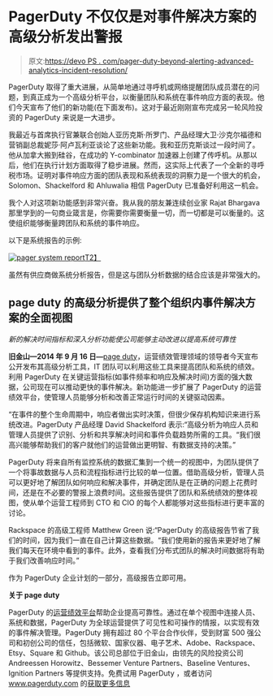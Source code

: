 # PagerDuty 不仅仅是对事件解决方案的高级分析发出警报

> 原文:[https://devo PS . com/pager-duty-beyond-alerting-advanced-analytics-incident-resolution/](https://devops.com/pager-duty-goes-beyond-alerting-advanced-analytics-incident-resolution/)

PagerDuty 取得了重大进展，从简单地通过寻呼机或网络提醒团队成员潜在的问题，到真正成为一个高级分析平台，以衡量团队和系统在事件响应方面的表现。他们今天宣布了他们的新功能(在下面发布)。这对于最近刚刚宣布完成另一轮风险投资的 PagerDuty 来说是一大进步。

我最近与首席执行官兼联合创始人亚历克斯·所罗门、产品经理大卫·沙克尔福德和营销副总裁妮莎·阿卢瓦利亚谈论了这些新功能。我和亚历克斯谈过一段时间了。他从加拿大搬到硅谷，在成功的 Y-combinator 加速器上创建了传呼机。从那以后，他们在执行计划方面取得了稳步进展。然而，这实际上代表了一个全新的寻呼税市场。证明对事件响应方面的团队表现和系统表现的洞察力是一个很大的机会，Solomon、Shackelford 和 Ahluwalia 相信 PagerDuty 已准备好利用这一机会。

我个人对这项新功能感到非常兴奋。我从我的朋友兼连续创业家 Rajat Bhargava 那里学到的一句商业箴言是，你需要你需要衡量一切，而一切都是可以衡量的。这使组织能够衡量跨团队和系统的事件响应。

以下是系统报告的示例:

[![pager system report](../Images/d2a0b74197a52c392f539621384c4a9d.png)T2】](https://support.pagerduty.com/hc/en-us/article_attachments/201388644/Reports_-_PagerDuty1.jpg)

虽然有供应商做系统分析报告，但是这与团队分析数据的结合应该是非常强大的。

## **page duty 的高级分析提供了整个组织内事件解决方案的全面视图**

*新的解决时间指标和深入分析功能使公司能够主动改进以提高系统可靠性*

**旧金山—2014 年 9 月 16 日—**[page duty](https://www.pagerduty.com)，运营绩效管理领域的领导者今天宣布公开发布其高级分析工具，IT 团队可以利用这些工具来提高团队和系统的绩效。利用 PagerDuty 在关键运营指标(如事件频率和响应及解决时间)方面的强大数据，公司现在可以推动更快的事件解决。新功能进一步扩展了 PagerDuty 的运营绩效平台，使管理人员能够分析和改善正常运行时间的关键驱动因素。

“在事件的整个生命周期中，响应者做出实时决策，但很少保存机构知识来进行系统改进。PagerDuty 产品经理 David Shackelford 表示:“高级分析为响应人员和管理人员提供了识别、分析和共享解决时间和事件负载趋势所需的工具。“我们很高兴能够帮助我们的客户就他们的运营做出更明智、有数据支持的决策。”

PagerDuty 将来自所有监控系统的数据汇集到一个统一的视图中，为团队提供了一个将事故数据与人员和流程指标进行比较的单一位置。借助高级分析，管理人员可以更好地了解团队如何响应和解决事件，并确定团队是在正确的问题上花费时间，还是在不必要的警报上浪费时间。这些报告提供了团队和系统绩效的整体视图，使从单个运营工程师到 CTO 和 CIO 的每个人都能够对这些指标进行更丰富的讨论。

Rackspace 的高级工程师 Matthew Green 说:“PagerDuty 的高级报告节省了我们的时间，因为我们一直在自己计算这些数据。“我们使用新的报告来更好地了解我们每天在环境中看到的事件。此外，查看我们分布式团队的解决时间数据将有助于我们改善响应时间。”

作为 PagerDuty 企业计划的一部分，高级报告立即可用。

**关于 page duty**

PagerDuty 的[运营绩效平台](https://www.pagerduty.com/partner-integrations/)帮助企业提高可靠性。通过在单个视图中连接人员、系统和数据，PagerDuty 为全球运营提供了可见性和可操作的情报，以实现有效的事件解决管理。PagerDuty 拥有超过 80 个平台合作伙伴，受到财富 500 强公司和初创公司的信任，包括微软、国家仪器、电子艺术、Adobe、Rackspace、Etsy、Square 和 Github。该公司总部位于旧金山，由领先的风险投资公司 Andreessen Horowitz、Bessemer Venture Partners、Baseline Ventures、Ignition Partners 等提供支持。免费试用 PagerDuty ，或者访问 www.pagerduty.com 的[获取更多信息](https://www.pagerduty.com/)